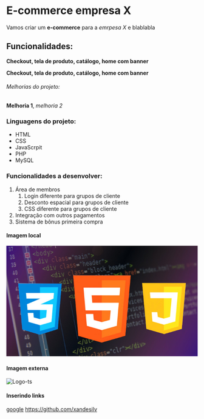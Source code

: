 # E-commerce empresa X

Vamos criar um **e-commerce** para a *emrpesa X* e blablabla

## Funcionalidades: 

**Checkout, __tela de produto__, catálogo, home com banner**

__Checkout, **tela de produto**, catálogo, home com banner__

###### Melhorias do projeto:

__Melhoria 1__, _melhoria 2_

### Linguagens do projeto:

* HTML
* CSS
* JavaScrpit
* PHP
* MySQL

### Funcionalidades a desenvolver:

1. Área de membros
    1. Login diferente para grupos de cliente
    2. Desconto espacial para grupos de cliente
    3. CSS diferente para grupos de cliente
2. Integração com outros pagamentos
3. Sistema de bônus primeira compra 

#### Imagem local

![Logos](img/front-end-banner.jpg)

#### Imagem externa
![Logo-ts](https://i.ytimg.com/vi/0akfix87OdE/maxresdefault.jpg)

#### Inserindo links

[google](https://www.google.com)
https://github.com/xandesilv